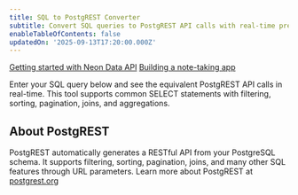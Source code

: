 ```yaml
---
title: SQL to PostgREST Converter
subtitle: Convert SQL queries to PostgREST API calls with real-time preview
enableTableOfContents: false
updatedOn: '2025-09-13T17:20:00.000Z'
---
```


<FeatureBetaProps feature_name="Neon Data API" />

<InfoBlock>
  <DocsList title="Related docs" theme="docs">
    <a href="/docs/data-api/get-started">Getting started with Neon Data API</a>
    <a href="/docs/data-api/demo">Building a note-taking app</a>
  </DocsList>
</InfoBlock>

Enter your SQL query below and see the equivalent PostgREST API calls in real-time.
This tool supports common SELECT statements with filtering, sorting, pagination, joins, and aggregations.

<SqlToRestConverter />

## About PostgREST

PostgREST automatically generates a RESTful API from your PostgreSQL schema.
It supports filtering, sorting, pagination, joins, and many other SQL features through URL parameters.
Learn more about PostgREST at [postgrest.org](https://postgrest.org/)
